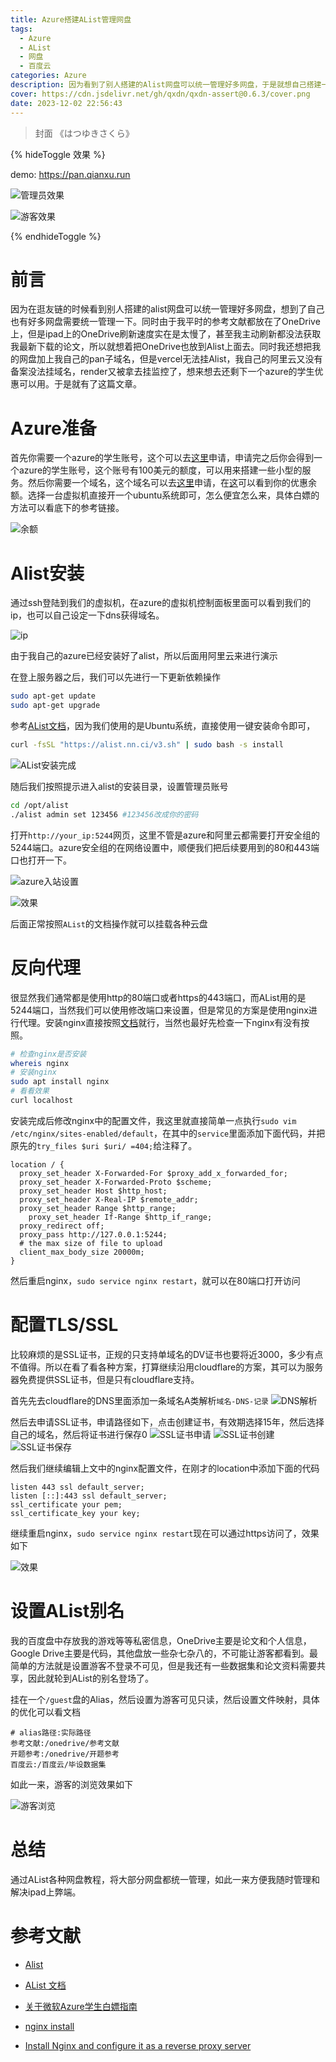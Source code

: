 ```yaml
---
title: Azure搭建AList管理网盘
tags:
  - Azure
  - AList
  - 网盘
  - 百度云
categories: Azure
description: 因为看到了别人搭建的Alist网盘可以统一管理好多网盘，于是就想自己搭建一个。顺便解决ipad刷新OneDrive慢的问题
cover: https://cdn.jsdelivr.net/gh/qxdn/qxdn-assert@0.6.3/cover.png
date: 2023-12-02 22:56:43
---
```



> 封面 《はつゆきさくら》

{% hideToggle 效果 %}

demo: https://pan.qianxu.run

![管理员效果](https://cdn.jsdelivr.net/gh/qxdn/qxdn-assert@0.6.3/alist-pan.png)

![游客效果](https://cdn.jsdelivr.net/gh/qxdn/qxdn-assert@0.6.3/guest.png)


{% endhideToggle %}


# 前言
因为在逛友链的时候看到别人搭建的alist网盘可以统一管理好多网盘，想到了自己也有好多网盘需要统一管理一下。同时由于我平时的参考文献都放在了OneDrive上，但是ipad上的OneDrive刷新速度实在是太慢了，甚至我主动刷新都没法获取我最新下载的论文，所以就想着把OneDrive也放到Alist上面去。同时我还想把我的网盘加上我自己的pan子域名，但是vercel无法挂Alist，我自己的阿里云又没有备案没法挂域名，render又被拿去挂监控了，想来想去还剩下一个azure的学生优惠可以用。于是就有了这篇文章。

# Azure准备
首先你需要一个azure的学生账号，这个可以去[这里](https://azure.microsoft.com/zh-cn/free/students/)申请，申请完之后你会得到一个azure的学生账号，这个账号有100美元的额度，可以用来搭建一些小型的服务。然后你需要一个域名，这个域名可以去[这里](https://www.freenom.com/zh/index.html?lang=zh)申请，在[这](https://www.microsoftazuresponsorships.com/Balance)可以看到你的优惠余额。选择一台虚拟机直接开一个ubuntu系统即可，怎么便宜怎么来，具体白嫖的方法可以看底下的参考链接。

![余额](https://cdn.jsdelivr.net/gh/qxdn/qxdn-assert@0.6.3/balance.png)

# Alist安装
通过ssh登陆到我们的虚拟机，在azure的虚拟机控制面板里面可以看到我们的ip，也可以自己设定一下dns获得域名。

![ip](https://cdn.jsdelivr.net/gh/qxdn/qxdn-assert@0.6.3/azure-ip.png)

由于我自己的azure已经安装好了alist，所以后面用阿里云来进行演示

在登上服务器之后，我们可以先进行一下更新依赖操作
```bash
sudo apt-get update
sudo apt-get upgrade
```

参考[AList文档](https://alist.nn.ci/)，因为我们使用的是Ubuntu系统，直接使用一键安装命令即可，
```bash
curl -fsSL "https://alist.nn.ci/v3.sh" | sudo bash -s install
```

![AList安装完成](https://cdn.jsdelivr.net/gh/qxdn/qxdn-assert@0.6.3/alist-install.png)

随后我们按照提示进入alist的安装目录，设置管理员账号
```bash
cd /opt/alist
./alist admin set 123456 #123456改成你的密码
```

打开`http://your_ip:5244`网页，这里不管是azure和阿里云都需要打开安全组的5244端口。azure安全组的在网络设置中，顺便我们把后续要用到的80和443端口也打开一下。

![azure入站设置](https://cdn.jsdelivr.net/gh/qxdn/qxdn-assert@0.6.3/azure-port.png)

![效果](https://cdn.jsdelivr.net/gh/qxdn/qxdn-assert@0.6.3/azure-web.png)

后面正常按照`AList`的文档操作就可以挂载各种云盘

# 反向代理
很显然我们通常都是使用http的80端口或者https的443端口，而AList用的是5244端口，当然我们可以使用修改端口来设置，但是常见的方案是使用nginx进行代理。安装nginx直接按照[文档](https://nginx.org/en/linux_packages.html#Ubuntu)就行，当然也最好先检查一下nginx有没有按照。

```bash
# 检查nginx是否安装
whereis nginx
# 安装nginx
sudo apt install nginx
# 看看效果
curl localhost
```

安装完成后修改nginx中的配置文件，我这里就直接简单一点执行`sudo vim /etc/nginx/sites-enabled/default`，在其中的`service`里面添加下面代码，并把原先的`try_files $uri $uri/ =404;`给注释了。
```nginx
location / {
  proxy_set_header X-Forwarded-For $proxy_add_x_forwarded_for;
  proxy_set_header X-Forwarded-Proto $scheme;
  proxy_set_header Host $http_host;
  proxy_set_header X-Real-IP $remote_addr;
  proxy_set_header Range $http_range;
	proxy_set_header If-Range $http_if_range;
  proxy_redirect off;
  proxy_pass http://127.0.0.1:5244;
  # the max size of file to upload
  client_max_body_size 20000m;
}
```
然后重启nginx，`sudo service nginx restart`，就可以在80端口打开访问

# 配置TLS/SSL
比较麻烦的是SSL证书，正规的只支持单域名的DV证书也要将近3000，多少有点不值得。所以在看了看各种方案，打算继续沿用cloudflare的方案，其可以为服务器免费提供SSL证书，但是只有cloudflare支持。

首先先去cloudflare的DNS里面添加一条域名A类解析`域名-DNS-记录`
![DNS解析](https://cdn.jsdelivr.net/gh/qxdn/qxdn-assert@0.6.3/cloudflare-dns.png)

然后去申请SSL证书，申请路径如下，点击创建证书，有效期选择15年，然后选择自己的域名，然后将证书进行保存0
![SSL证书申请](https://cdn.jsdelivr.net/gh/qxdn/qxdn-assert@0.6.3/server-ssl.png)
![SSL证书创建](https://cdn.jsdelivr.net/gh/qxdn/qxdn-assert@0.6.3/server-ssl2.png)
![SSL证书保存](https://cdn.jsdelivr.net/gh/qxdn/qxdn-assert@0.6.3/server-ssl3.png)

然后我们继续编辑上文中的nginx配置文件，在刚才的location中添加下面的代码
```nginx
listen 443 ssl default_server;
listen [::]:443 ssl default_server;
ssl_certificate your pem;
ssl_certificate_key your key;
```
继续重启nginx，`sudo service nginx restart`现在可以通过https访问了，效果如下

![效果](https://cdn.jsdelivr.net/gh/qxdn/qxdn-assert@0.6.3/alist-pan.png)

# 设置AList别名
我的百度盘中存放我的游戏等等私密信息，OneDrive主要是论文和个人信息，Google Drive主要是代码，其他盘放一些杂七杂八的，不可能让游客都看到。最简单的方法就是设置游客不登录不可见，但是我还有一些数据集和论文资料需要共享，因此就轮到AList的别名登场了。

挂在一个`/guest`盘的Alias，然后设置为游客可见只读，然后设置文件映射，具体的优化可以看文档
```
# alias路径:实际路径
参考文献:/onedrive/参考文献
开题参考:/onedrive/开题参考
百度云:/百度云/毕设数据集
```
如此一来，游客的浏览效果如下

![游客浏览](https://cdn.jsdelivr.net/gh/qxdn/qxdn-assert@0.6.3/guest.png)

# 总结
通过AList各种网盘教程，将大部分网盘都统一管理，如此一来方便我随时管理和解决ipad上弊端。

# 参考文献

- [Alist](https://github.com/alist-org/alist)

- [AList 文档](https://alist.nn.ci/)

- [关于微软Azure学生白嫖指南](https://isedu.top/index.php/archives/52/)

- [nginx install](https://nginx.org/en/linux_packages.html#Ubuntu)

- [Install Nginx and configure it as a reverse proxy server](https://learn.microsoft.com/en-us/troubleshoot/developer/webapps/aspnetcore/practice-troubleshoot-linux/2-2-install-nginx-configure-it-reverse-proxy)